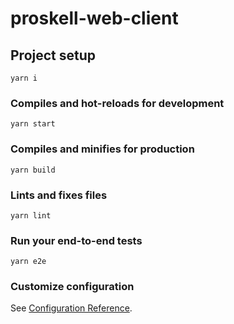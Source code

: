 # proskell-web-client

## Project setup
```
yarn i
```

### Compiles and hot-reloads for development
```
yarn start
```

### Compiles and minifies for production
```
yarn build
```

### Lints and fixes files
```
yarn lint
```

### Run your end-to-end tests
```
yarn e2e
```

### Customize configuration
See [Configuration Reference](https://cli.vuejs.org/config/).
